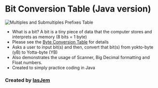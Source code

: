 # Bit Conversion Table (Java version)

![Multiples and Submultiples Prefixes Table](https://previews.123rf.com/images/conceptw/conceptw1207/conceptw120700019/14491208-multiples-and-submultiples-prefixes-tables.jpg)

* What is a bit? A bit is a tiny piece of data that the computer stores and interprets as memory (8 bits = 1 byte)
* Please see the [Byte Conversion Table](http://www.eagle-web-designs.com/cool_stuff/ByteConversion.html) for details
* Asks a user to input bit(s) and then, convert that bit(s) from yokto-byte (yB) to Yotta-byte (YB)
* Also demonstrates the usage of Scanner, Big Decimal formatting and Float numbers.
* Created to simply practice coding in Java 

### Created by [IasJem](https://github.com/iasjem)